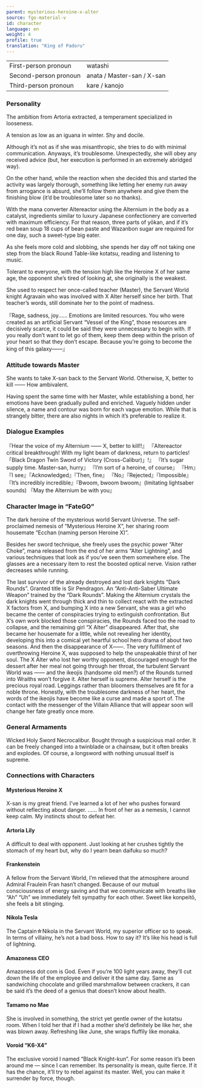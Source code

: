 ```yaml
---
parent: mysterious-heroine-x-alter
source: fgo-material-v
id: character
language: en
weight: 4
profile: true
translation: "King of Padoru"
---
```


<table>
  <tr><td>First-person pronoun</td><td>watashi</td></tr>
  <tr><td>Second-person pronoun</td><td>anata / Master-san / X-san</td></tr>
  <tr><td>Third-person pronoun</td><td>kare / kanojo</td></tr>
</table>

### Personality

The ambition from Artoria extracted, a temperament specialized in looseness.

A tension as low as an iguana in winter. Shy and docile.

Although it’s not as if she was misanthropic, she tries to do with minimal communication. Anyways, it’s troublesome. Unexpectedly, she will obey any received advice (but, her execution is performed in an extremely abridged way).

On the other hand, while the reaction when she decided this and started the activity was largely thorough, something like letting her enemy run away from arrogance is absurd, she’ll follow them anywhere and give them the finishing blow (it’d be troublesome later so no thanks).

With the mana converter Altereactor using the Alternium in the body as a catalyst, ingredients similar to luxury Japanese confectionery are converted with maximum efficiency. For that reason, three parts of yōkan, and if it’s red bean soup 18 cups of bean paste and Wazanbon sugar are required for one day, such a sweet-type big eater.

As she feels more cold and slobbing, she spends her day off not taking one step from the black Round Table-like kotatsu, reading and listening to music.

Tolerant to everyone, with the tension high like the Heroine X of her same age, the opponent she’s tired of looking at, she originally is the weakest.

She used to respect her once-called teacher (Master), the Servant World knight Agravain who was involved with X Alter herself since her birth. That teacher’s words, still dominate her to the point of madness.

『Rage, sadness, joy…… Emotions are limited resources. You who were created as an artificial Servant “Vessel of the King”, those resources are decisively scarce, it could be said they were unnecessary to begin with. If you really don’t want to let go of them, keep them deep within the prison of your heart so that they don’t escape. Because you’re going to become the king of this galaxy――』

### Attitude towards Master

She wants to take X-san back to the Servant World.
Otherwise, X, better to kill ―― How ambivalent.

Having spent the same time with her Master, while establishing a bond, her emotions have been gradually pulled and enriched. Vaguely hidden under silence, a name and contour was born for each vague emotion. While that is strangely bitter, there are also nights in which it’s preferable to realize it.

### Dialogue Examples

『Hear the voice of my Alternium ―― X, better to kill!!』
『Altereactor critical breakthrough! With my light beam of darkness, return to particles! 「Black Dragon Twin Sword of Victory (Cross-Calibur)」!』
『It’s sugar supply time. Master-san, hurry』
『I’m sort of a heroine, of course』
『Hm』『I see』『Acknowledged』『Then, fine』
『No』『Rejected』『Impossible』
『It’s incredibly incredible』『Bwoom, bwoom bwoom』(Imitating lightsaber sounds)
『May the Alternium be with you』

### Character Image in “FateGO”

The dark heroine of the mysterious world Servant Universe.
The self-proclaimed nemesis of “Mysterious Heroine X”, her sharing room housemate “Ecchan (naming person Heroine X)”.

Besides her sword technique, she freely uses the psychic power “Alter Choke”, mana released from the end of her arms “Alter Lightning”, and various techniques that look as if you’ve seen them somewhere else.
The glasses are a necessary item to rest the boosted optical nerve. Vision rather decreases while running.

The last survivor of the already destroyed and lost dark knights “Dark Rounds”.
Granted title is Sir Pendragon.
An “Anti-Anti-Saber Ultimate Weapon” trained by the “Dark Rounds”.
Making the Alternium crystals the dark knights went through thick and thin to collect react with the extracted X factors from X, and bumping X into a new Servant, she was a girl who became the center of conspiracies trying to extinguish confrontation.
But X’s own work blocked those conspiracies, the Rounds faced too the road to collapse, and the remaining girl “X Alter” disappeared.
After that, she became her housemate for a little, while not revealing her identity, developing this into a comical yet heartful school hero drama of about two seasons.
And then the disappearance of X――.
The very fulfillment of overthrowing Heroine X, was supposed to help the unspeakable thirst of her soul.
The X Alter who lost her worthy opponent, discouraged enough for the dessert after her meal not going through her throat, the turbulent Servant World was ―― and the ikeojis (handsome old men?) of the Rounds turned into Wraiths won’t forgive it.
Alter herself is supreme. Alter herself is the precious royal road. Leggings rather than bloomers themselves are fit for a noble throne.
Honestly, with the troublesome darkness of her heart, the words of the ikeojis have become like a curse and made a sport of.
The contact with the messenger of the Villain Alliance that will appear soon will change her fate greatly once more.

### General Armaments

Wicked Holy Sword Necrocalibur. Bought through a suspicious mail order.
It can be freely changed into a twinblade or a chainsaw, but it often breaks and explodes.
Of course, a longsword with nothing unusual itself is supreme.

### Connections with Characters

#### Mysterious Heroine X

X-san is my great friend. I’ve learned a lot of her who pushes forward without reflecting about danger.
…… In front of her as a nemesis, I cannot keep calm. My instincts shout to defeat her.

#### Artoria Lily

A difficult to deal with opponent. Just looking at her crushes tightly the stomach of my heart but, why do I yearn bean daifuku so much?

#### Frankenstein

A fellow from the Servant World, I’m relieved that the atmosphere around Admiral Fraulein Fran hasn’t changed. Because of our mutual consciousness of energy saving and that we communicate with breaths like “Ah” “Uh” we immediately felt sympathy for each other. Sweet like konpeitō, she feels a bit stinging.

#### Nikola Tesla

The Captain☆Nikola in the Servant World, my superior officer so to speak. In terms of villainy, he’s not a bad boss. How to say it? It’s like his head is full of lightning.

#### Amazoness CEO

Amazoness dot com is God. Even if you’re 100 light years away, they’ll cut down the life of the employee and deliver it the same day. Same as sandwiching chocolate and grilled marshmallow between crackers, it can be said it’s the deed of a genius that doesn’t know about health.

#### Tamamo no Mae

She is involved in something, the strict yet gentle owner of the kotatsu room. When I told her that if I had a mother she’d definitely be like her, she was blown away. Refreshing like June, she wraps fluffily like monaka.

#### Voroid “K6-X4”

The exclusive voroid I named “Black Knight-kun”. For some reason it’s been around me ― since I can remember. Its personality is mean, quite fierce. If it has the chance, it’ll try to rebel against its master. Well, you can make it surrender by force, though.
